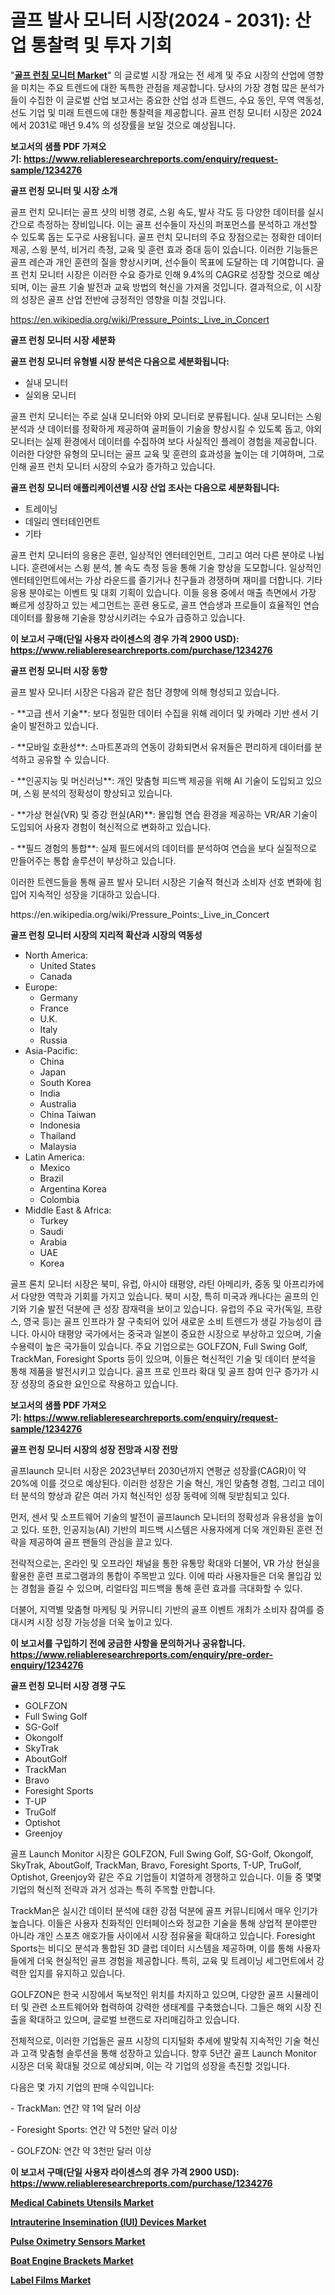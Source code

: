 <p><h1>골프 발사 모니터 시장(2024 - 2031): 산업 통찰력 및 투자 기회</h1></p><p>"<strong><a href="https://www.reliableresearchreports.com/golf-launch-monitor-r1234276?utm_campaign=105&utm_medium=7&utm_source=Github&utm_content=ia&utm_term=11112024&utm_id=golf-launch-monitor">골프 런칭 모니터 Market</a></strong>" 의 글로벌 시장 개요는 전 세계 및 주요 시장의 산업에 영향을 미치는 주요 트렌드에 대한 독특한 관점을 제공합니다. 당사의 가장 경험 많은 분석가들이 수집한 이 글로벌 산업 보고서는 중요한 산업 성과 트렌드, 수요 동인, 무역 역동성, 선도 기업 및 미래 트렌드에 대한 통찰력을 제공합니다. 골프 런칭 모니터 시장은 2024에서 2031로 매년 9.4% 의 성장률을 보일 것으로 예상됩니다.</p>
<p><strong>보고서의 샘플 PDF 가져오기:&nbsp;<a href="https://www.reliableresearchreports.com/enquiry/request-sample/1234276?utm_campaign=105&utm_medium=7&utm_source=Github&utm_content=ia&utm_term=11112024&utm_id=golf-launch-monitor">https://www.reliableresearchreports.com/enquiry/request-sample/1234276</a></strong></p>
<p><strong>골프 런칭 모니터 및 시장 소개</strong></p>
<p><p>골프 런치 모니터는 골프 샷의 비행 경로, 스윙 속도, 발사 각도 등 다양한 데이터를 실시간으로 측정하는 장비입니다. 이는 골프 선수들이 자신의 퍼포먼스를 분석하고 개선할 수 있도록 돕는 도구로 사용됩니다. 골프 런치 모니터의 주요 장점으로는 정확한 데이터 제공, 스윙 분석, 비거리 측정, 교육 및 훈련 효과 증대 등이 있습니다. 이러한 기능들은 골프 레슨과 개인 훈련의 질을 향상시키며, 선수들이 목표에 도달하는 데 기여합니다. 골프 런치 모니터 시장은 이러한 수요 증가로 인해 9.4%의 CAGR로 성장할 것으로 예상되며, 이는 골프 기술 발전과 교육 방법의 혁신을 가져올 것입니다. 결과적으로, 이 시장의 성장은 골프 산업 전반에 긍정적인 영향을 미칠 것입니다.</p></p>
<p><a href="https://en.wikipedia.org/wiki/Pressure_Points:_Live_in_Concert?utm_campaign=105&utm_medium=7&utm_source=Github&utm_content=ia&utm_term=11112024&utm_id=golf-launch-monitor">https://en.wikipedia.org/wiki/Pressure_Points:_Live_in_Concert</a></p>
<p><strong>골프 런칭 모니터 시장 세분화</strong></p>
<p><strong>골프 런칭 모니터 유형별 시장 분석은 다음으로 세분화됩니다:</strong></p>
<p><ul><li>실내 모니터</li><li>실외용 모니터</li></ul></p>
<p><p>골프 런치 모니터는 주로 실내 모니터와 야외 모니터로 분류됩니다. 실내 모니터는 스윙 분석과 샷 데이터를 정확하게 제공하여 골퍼들이 기술을 향상시킬 수 있도록 돕고, 야외 모니터는 실제 환경에서 데이터를 수집하여 보다 사실적인 플레이 경험을 제공합니다. 이러한 다양한 유형의 모니터는 골프 교육 및 훈련의 효과성을 높이는 데 기여하며, 그로 인해 골프 런치 모니터 시장의 수요가 증가하고 있습니다.</p></p>
<p><strong>골프 런칭 모니터 애플리케이션별 시장 산업 조사는 다음으로 세분화됩니다:</strong></p>
<p><ul><li>트레이닝</li><li>데일리 엔터테인먼트</li><li>기타</li></ul></p>
<p><p>골프 런치 모니터의 응용은 훈련, 일상적인 엔터테인먼트, 그리고 여러 다른 분야로 나뉩니다. 훈련에서는 스윙 분석, 볼 속도 측정 등을 통해 기술 향상을 도모합니다. 일상적인 엔터테인먼트에서는 가상 라운드를 즐기거나 친구들과 경쟁하며 재미를 더합니다. 기타 응용 분야로는 이벤트 및 대회 기획이 있습니다. 이들 응용 중에서 매출 측면에서 가장 빠르게 성장하고 있는 세그먼트는 훈련 용도로, 골프 연습생과 프로들이 효율적인 연습 데이터를 활용해 기술을 향상시키려는 수요가 급증하고 있습니다.</p></p>
<p><strong>이 보고서 구매(단일 사용자 라이센스의 경우 가격 2900 USD): <a href="https://www.reliableresearchreports.com/purchase/1234276?utm_campaign=105&utm_medium=7&utm_source=Github&utm_content=ia&utm_term=11112024&utm_id=golf-launch-monitor">https://www.reliableresearchreports.com/purchase/1234276</a></strong></p>
<p><strong>골프 런칭 모니터 시장 동향</strong></p>
<p><p>골프 발사 모니터 시장은 다음과 같은 첨단 경향에 의해 형성되고 있습니다.</p><p>- **고급 센서 기술**: 보다 정밀한 데이터 수집을 위해 레이더 및 카메라 기반 센서 기술이 발전하고 있습니다.</p><p>- **모바일 호환성**: 스마트폰과의 연동이 강화되면서 유저들은 편리하게 데이터를 분석하고 공유할 수 있습니다.</p><p>- **인공지능 및 머신러닝**: 개인 맞춤형 피드백 제공을 위해 AI 기술이 도입되고 있으며, 스윙 분석의 정확성이 향상되고 있습니다.</p><p>- **가상 현실(VR) 및 증강 현실(AR)**: 몰입형 연습 환경을 제공하는 VR/AR 기술이 도입되어 사용자 경험이 혁신적으로 변화하고 있습니다.</p><p>- **필드 경험의 통합**: 실제 필드에서의 데이터를 분석하여 연습을 보다 실질적으로 만들어주는 통합 솔루션이 부상하고 있습니다.</p><p>이러한 트렌드들을 통해 골프 발사 모니터 시장은 기술적 혁신과 소비자 선호 변화에 힘입어 지속적인 성장을 기대하고 있습니다.</p></p>
<p>https://en.wikipedia.org/wiki/Pressure_Points:_Live_in_Concert</p>
<p><strong>골프 런칭 모니터 시장의 지리적 확산과 시장의 역동성</strong></p>
<p><ul>
    <li>
        North America:
        <ul>
            <li>United States</li>
            <li>Canada</li>
        </ul>
    </li>
    <li>
        Europe:
        <ul>
            <li>Germany</li>
            <li>France</li>
            <li>U.K.</li>
            <li>Italy</li>
            <li>Russia</li>
        </ul>
    </li>
    <li>
        Asia-Pacific:
        <ul>
            <li>China</li>
            <li>Japan</li>
            <li>South Korea</li>
            <li>India</li>
            <li>Australia</li>
            <li>China Taiwan</li>
            <li>Indonesia</li>
            <li>Thailand</li>
            <li>Malaysia</li>
        </ul>
    </li>
    <li>
        Latin America:
        <ul>
            <li>Mexico</li>
            <li>Brazil</li>
            <li>Argentina Korea</li>
            <li>Colombia</li>
        </ul>
    </li>
    <li>
        Middle East & Africa:
        <ul>
            <li>Turkey</li>
            <li>Saudi</li>
            <li>Arabia</li>
            <li>UAE</li>
            <li>Korea</li>
        </ul>
    </li>
    </ul></p>
<p><p>골프 론치 모니터 시장은 북미, 유럽, 아시아 태평양, 라틴 아메리카, 중동 및 아프리카에서 다양한 역학과 기회를 가지고 있습니다. 북미 시장, 특히 미국과 캐나다는 골프의 인기와 기술 발전 덕분에 큰 성장 잠재력을 보이고 있습니다. 유럽의 주요 국가(독일, 프랑스, 영국 등)는 골프 인프라가 잘 구축되어 있어 새로운 소비 트렌드가 생길 가능성이 큽니다. 아시아 태평양 국가에서는 중국과 일본이 중요한 시장으로 부상하고 있으며, 기술 수용력이 높은 국가들이 있습니다. 주요 기업으로는 GOLFZON, Full Swing Golf, TrackMan, Foresight Sports 등이 있으며, 이들은 혁신적인 기술 및 데이터 분석을 통해 제품을 발전시키고 있습니다. 골프 프로 인프라 확대 및 골프 참여 인구 증가가 시장 성장의 중요한 요인으로 작용하고 있습니다.</p></p>
<p><strong>보고서의 샘플 PDF 가져오기:&nbsp;<a href="https://www.reliableresearchreports.com/enquiry/request-sample/1234276?utm_campaign=105&utm_medium=7&utm_source=Github&utm_content=ia&utm_term=11112024&utm_id=golf-launch-monitor">https://www.reliableresearchreports.com/enquiry/request-sample/1234276</a></strong></p>
<p><strong>골프 런칭 모니터 시장의 성장 전망과 시장 전망</strong></p>
<p><p>골프launch 모니터 시장은 2023년부터 2030년까지 연평균 성장률(CAGR)이 약 20%에 이를 것으로 예상된다. 이러한 성장은 기술 혁신, 개인 맞춤형 경험, 그리고 데이터 분석의 향상과 같은 여러 가지 혁신적인 성장 동력에 의해 뒷받침되고 있다. </p><p>먼저, 센서 및 소프트웨어 기술의 발전이 골프launch 모니터의 정확성과 유용성을 높이고 있다. 또한, 인공지능(AI) 기반의 피드백 시스템은 사용자에게 더욱 개인화된 훈련 전략을 제공하여 골프 팬들의 관심을 끌고 있다. </p><p>전략적으로는, 온라인 및 오프라인 채널을 통한 유통망 확대와 더불어, VR 가상 현실을 활용한 훈련 프로그램과의 통합이 주목받고 있다. 이에 따라 사용자들은 더욱 몰입감 있는 경험을 즐길 수 있으며, 리얼타임 피드백을 통해 훈련 효과를 극대화할 수 있다. </p><p>더불어, 지역별 맞춤형 마케팅 및 커뮤니티 기반의 골프 이벤트 개최가 소비자 참여를 증대시켜 시장 성장 가능성을 더욱 높이고 있다.</p></p>
<p><strong>이 보고서를 구입하기 전에 궁금한 사항을 문의하거나 공유합니다. <a href="https://www.reliableresearchreports.com/enquiry/pre-order-enquiry/1234276?utm_campaign=105&utm_medium=7&utm_source=Github&utm_content=ia&utm_term=11112024&utm_id=golf-launch-monitor">https://www.reliableresearchreports.com/enquiry/pre-order-enquiry/1234276</a></strong></p>
<p><strong>골프 런칭 모니터 시장 경쟁 구도</strong></p>
<p><ul><li>GOLFZON</li><li>Full Swing Golf</li><li>SG-Golf</li><li>Okongolf</li><li>SkyTrak</li><li>AboutGolf</li><li>TrackMan</li><li>Bravo</li><li>Foresight Sports</li><li>T-UP</li><li>TruGolf</li><li>Optishot</li><li>Greenjoy</li></ul></p>
<p><p>골프 Launch Monitor 시장은 GOLFZON, Full Swing Golf, SG-Golf, Okongolf, SkyTrak, AboutGolf, TrackMan, Bravo, Foresight Sports, T-UP, TruGolf, Optishot, Greenjoy와 같은 주요 기업들이 치열하게 경쟁하고 있습니다. 이들 중 몇몇 기업의 혁신적 전략과 과거 성과는 특히 주목할 만합니다.</p><p>TrackMan은 실시간 데이터 분석에 대한 강점 덕분에 골프 커뮤니티에서 매우 인기가 높습니다. 이들은 사용자 친화적인 인터페이스와 정교한 기술을 통해 상업적 분야뿐만 아니라 개인 스포츠 애호가들 사이에서 시장 점유율을 확대하고 있습니다. Foresight Sports는 비디오 분석과 통합된 3D 클럽 데이터 시스템을 제공하며, 이를 통해 사용자들에게 더욱 현실적인 골프 경험을 제공합니다. 특히, 교육 및 트레이닝 세그먼트에서 강력한 입지를 유지하고 있습니다.</p><p>GOLFZON은 한국 시장에서 독보적인 위치를 차지하고 있으며, 다양한 골프 시뮬레이터 및 관련 소프트웨어와 협력하여 강력한 생태계를 구축했습니다. 그들은 해외 시장 진출을 확대하고 있으며, 글로벌 브랜드로 자리매김하고 있습니다.</p><p>전체적으로, 이러한 기업들은 골프 시장의 디지털화 추세에 발맞춰 지속적인 기술 혁신과 고객 맞춤형 솔루션을 통해 성장하고 있습니다. 향후 5년간 골프 Launch Monitor 시장은 더욱 확대될 것으로 예상되며, 이는 각 기업의 성장을 촉진할 것입니다.</p><p>다음은 몇 가지 기업의 판매 수익입니다:</p><p>- TrackMan: 연간 약 1억 달러 이상</p><p>- Foresight Sports: 연간 약 5천만 달러 이상</p><p>- GOLFZON: 연간 약 3천만 달러 이상</p></p>
<p><strong>이 보고서 구매(단일 사용자 라이센스의 경우 가격 2900 USD): <a href="https://www.reliableresearchreports.com/purchase/1234276?utm_campaign=105&utm_medium=7&utm_source=Github&utm_content=ia&utm_term=11112024&utm_id=golf-launch-monitor">https://www.reliableresearchreports.com/purchase/1234276</a></strong></p>
<p><strong><p><a href="https://issuu.com/reportprime-2/docs/medical-cabinets-utensils-market-si_9296aac668d5fa?utm_campaign=105&utm_medium=7&utm_source=Github&utm_content=ia&utm_term=11112024&utm_id=golf-launch-monitor">Medical Cabinets Utensils Market</a></p><p><a href="https://www.linkedin.com/pulse/intrauterine-insemination-iui-devices-ecosystem-mapping-innovation-qufaf?utm_campaign=105&utm_medium=7&utm_source=Github&utm_content=ia&utm_term=11112024&utm_id=golf-launch-monitor">Intrauterine Insemination (IUI) Devices Market</a></p><p><a href="https://issuu.com/reportprime-2/docs/pulse-oximetry-sensors-market-size-_755745df317b4e?utm_campaign=105&utm_medium=7&utm_source=Github&utm_content=ia&utm_term=11112024&utm_id=golf-launch-monitor">Pulse Oximetry Sensors Market</a></p><p><a href="https://www.linkedin.com/pulse/boat-engine-brackets-market-global-insights-sales-trends-2024-nvzrf?utm_campaign=105&utm_medium=7&utm_source=Github&utm_content=ia&utm_term=11112024&utm_id=golf-launch-monitor">Boat Engine Brackets Market</a></p><p><a href="https://github.com/JamesCox407/Market-Research-Report-List-1/blob/main/label-films-market.md?utm_campaign=105&utm_medium=7&utm_source=Github&utm_content=ia&utm_term=11112024&utm_id=golf-launch-monitor">Label Films Market</a></p></strong></p>
<p></p>